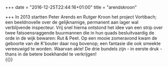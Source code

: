 +++
date = "2016-12-25T22:44:16+01:00"
title = "arendskroon"

+++
In 2013 startten Peter Arends en Rutger Kroon het project Vortibach; een beeldnovelle over de gelijknamige, permanent aan lager wal verblijvende inspecteur.
Vrij snel hierna ontstond het idee van een strip over twee fatsoensraggende buurmannen die in hun quads besluitvaardig de orde in de wijk bewaren: Rut &amp; Peet. Op een mooie zomeravond kwam de geboorte van de K'bouter daar nog bovenop; een fantasie die ook smeekte vereeuwigd te worden. Waarvan akte! De drie bundels zijn - in eerste druk - thans in de betere boekhandel te verkrijgen!  
{{<oggrid-arendskroon>}}
